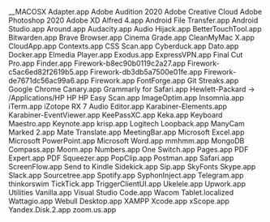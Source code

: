 __MACOSX
Adapter.app
Adobe Audition 2020
Adobe Creative Cloud
Adobe Photoshop 2020
Adobe XD
Alfred 4.app
Android File Transfer.app
Android Studio.app
Around.app
Audacity.app
Audio Hijack.app
BetterTouchTool.app
Bitwarden.app
Brave Browser.app
Cinema Grade.app
CleanMyMac X.app
CloudApp.app
Contexts.app
CSS Scan.app
Cyberduck.app
Dato.app
Docker.app
Elmedia Player.app
Exodus.app
ExpressVPN.app
Final Cut Pro.app
Finder.app
Firework-b8ec90b0119c2a27.app
Firework-c5ac6ed82f2619b5.app
Firework-db3db5a7500e01fe.app
Firework-de7671dc56ac99a6.app
Firework.app
FontForge.app
Git Streaks.app
Google Chrome Canary.app
Grammarly for Safari.app
Hewlett-Packard -> /Applications/HP
HP
HP Easy Scan.app
ImageOptim.app
Insomnia.app
iTerm.app
iZotope RX 7 Audio Editor.app
Karabiner-Elements.app
Karabiner-EventViewer.app
KeePassXC.app
Keka.app
Keyboard Maestro.app
Keynote.app
krisp.app
Logitech
Loopback.app
ManyCam
Marked 2.app
Mate Translate.app
MeetingBar.app
Microsoft Excel.app
Microsoft PowerPoint.app
Microsoft Word.app
mmhmm.app
MongoDB Compass.app
Moom.app
Numbers.app
One Switch.app
Pages.app
PDF Expert.app
PDF Squeezer.app
PopClip.app
Postman.app
Safari.app
ScreenFlow.app
Send to Kindle
Sidekick.app
Sip.app
SkyFonts
Skype.app
Slack.app
Sourcetree.app
Spotify.app
SyphonInject.app
Telegram.app
thinkorswim
TickTick.app
TriggerClientUI.app
Ukelele.app
Upwork.app
Utilities
Vanilla.app
Visual Studio Code.app
Wacom Tablet.localized
Wattagio.app
Webull Desktop.app
XAMPP
Xcode.app
xScope.app
Yandex.Disk.2.app
zoom.us.app
